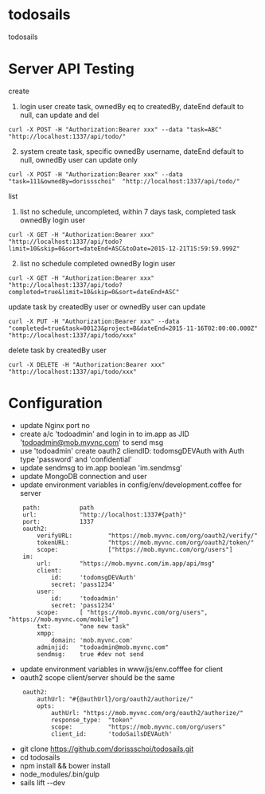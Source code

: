 # todosails
todosails

Server API Testing
==================
create 

1) login user create task, ownedBy eq to createdBy, dateEnd default to null, can update and del
```
curl -X POST -H "Authorization:Bearer xxx" --data "task=ABC"  "http://localhost:1337/api/todo/"
```
2) system create task, specific ownedBy username, dateEnd default to null, ownedBy user can update only
```
curl -X POST -H "Authorization:Bearer xxx" --data "task=111&ownedBy=dorissschoi"  "http://localhost:1337/api/todo/"
```
list 

1) list no schedule, uncompleted, within 7 days task, completed task ownedBy login user
```
curl -X GET -H "Authorization:Bearer xxx" "http://localhost:1337/api/todo?limit=10&skip=0&sort=dateEnd+ASC&toDate=2015-12-21T15:59:59.999Z"
```
2) list no schedule completed ownedBy login user
```
curl -X GET -H "Authorization:Bearer xxx" "http://localhost:1337/api/todo?completed=true&limit=10&skip=0&sort=dateEnd+ASC"
```
update task by createdBy user or ownedBy user can update
```
curl -X PUT -H "Authorization:Bearer xxx" --data "completed=true&task=00123&project=B&dateEnd=2015-11-16T02:00:00.000Z" "http://localhost:1337/api/todo/xxx"
```
delete task by createdBy user
```
curl -X DELETE -H "Authorization:Bearer xxx" "http://localhost:1337/api/todo/xxx"
```

Configuration
=============
* update Nginx port no
* create a/c 'todoadmin' and login in to im.app as JID 'todoadmin@mob.myvnc.com' to send msg
* use 'todoadmin' create oauth2 cliendID: todomsgDEVAuth with Auth type 'password' and 'confidential'
* update sendmsg to im.app boolean 'im.sendmsg'
* update MongoDB connection and user
* update environment variables in config/env/development.coffee for server

```
	path:			path
	url:			"http://localhost:1337#{path}"
	port:			1337
	oauth2:
		verifyURL:			"https://mob.myvnc.com/org/oauth2/verify/"
		tokenURL:			"https://mob.myvnc.com/org/oauth2/token/"
		scope:				["https://mob.myvnc.com/org/users"]
	im:
		url: 		"https://mob.myvnc.com/im.app/api/msg"
		client:
			id:		'todomsgDEVAuth'
			secret: 'pass1234'
		user:
			id: 	'todoadmin'
			secret: 'pass1234'
		scope:  	[ "https://mob.myvnc.com/org/users", "https://mob.myvnc.com/mobile"]
		txt:		"one new task"
		xmpp:
			domain:	'mob.myvnc.com'
		adminjid:	"todoadmin@mob.myvnc.com"
		sendmsg:	true #dev not send 
```
* update environment variables in www/js/env.cofffee for client
* oauth2 scope client/server should be the same 
```
	oauth2:
		authUrl: "#{@authUrl}/org/oauth2/authorize/"
		opts:
			authUrl: "https://mob.myvnc.com/org/oauth2/authorize/"
			response_type:  "token"
			scope:          "https://mob.myvnc.com/org/users"
			client_id:      'todoSailsDEVAuth'
```

* git clone https://github.com/dorissschoi/todosails.git
* cd todosails
* npm install && bower install
*	node_modules/.bin/gulp
*	sails lift --dev
